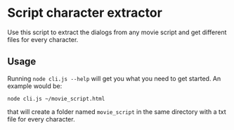 # Script character extractor

Use this script to extract the dialogs from any movie script and get different
files for every character.

## Usage

Running `node cli.js --help` will get you what you need to get started. An
example would be:

    node cli.js ~/movie_script.html

that will create a folder named `movie_script` in the same directory with a txt
file for every character.
